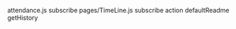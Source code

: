 attendance.js
    subscribe
pages/TimeLine.js
    subscribe
    action
        defaultReadme
        getHistory
